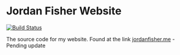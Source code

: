 # Jordan Fisher Website

[![Build Status](https://travis-ci.org/thementalgoose/JFWebsite.svg?branch=master)](https://travis-ci.org/thementalgoose/JFWebsite)

The source code for my website. Found at the link [jordanfisher.me](http://jordanfisher.me) - Pending update
